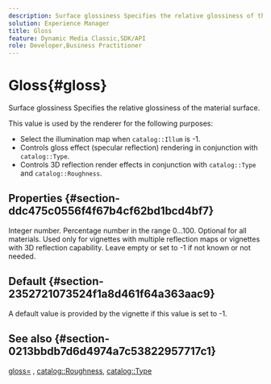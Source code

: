 ```yaml
---
description: Surface glossiness Specifies the relative glossiness of the material surface.
solution: Experience Manager
title: Gloss
feature: Dynamic Media Classic,SDK/API
role: Developer,Business Practitioner
---
```


# Gloss{#gloss}

Surface glossiness Specifies the relative glossiness of the material surface.

This value is used by the renderer for the following purposes:

* Select the illumination map when `catalog::Illum` is -1. 
* Controls gloss effect (specular reflection) rendering in conjunction with `catalog::Type`. 
* Controls 3D reflection render effects in conjunction with `catalog::Type` and `catalog::Roughness`.

## Properties {#section-ddc475c0556f4f67b4cf62bd1bcd4bf7}

Integer number. Percentage number in the range 0…100. Optional for all materials. Used only for vignettes with multiple reflection maps or vignettes with 3D reflection capability. Leave empty or set to -1 if not known or not needed.

## Default {#section-2352721073524f1a8d461f64a363aac9}

A default value is provided by the vignette if this value is set to -1.

## See also {#section-0213bbdb7d6d4974a7c53822957717c1}

[gloss=](../../../../../ir-api/http-protocol/image-rendering-api-ref/c-ir-http-protocol-ref/c-ir-http-protocol-command-reference/r-ir-http-gloss.md#reference-325aef2ee51e4e1584a06047427340ca) , [catalog::Roughness](../../../../../ir-api/material-cat/image-rendering-api-ref/c-ir-material-catalog/c-ir-material-data-reference/r-ir-roughness.md#reference-79f748ac642745e3b81795a99f61fa99), [catalog::Type](../../../../../ir-api/material-cat/image-rendering-api-ref/c-ir-material-catalog/c-ir-material-data-reference/r-ir-cat-type.md#reference-9bea147dda9f4e74bc0ec79dcc0d9161) 
